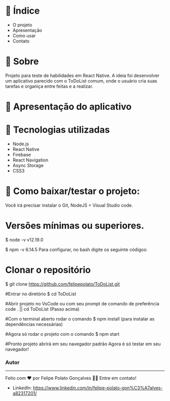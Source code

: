 # 📑️ Índice
- O projeto
- Apresentação
- Como usar
- Contato

# 📝️ Sobre
Projeto para teste de habilidades em React Native. A ideia foi desenvolver um aplicativo parecido com o ToDoList comum, onde o usuário cria suas tarefas e organiça entre feitas e a realizar. 

# 🚀️ Apresentação do aplicativo

# 🚀️ Tecnologias utilizadas
- Node.js
- React Native
- Firebase
- React Navigation
- Async Storage
- CSS3


# 💾️ Como baixar/testar o projeto:

Você irá precisar instalar o Git, NodeJS + Visual Studio code.

# Versões mínimas ou superiores.
$ node -v
v12.19.0

$ npm -v
6.14.5
Para configurar, no bash digite os seguinte códigos:

# Clonar o repositório
$ git clone https://github.com/felipepolato/ToDoList.git

#Entrar no diretório
$ cd ToDoList

#Abrir projeto no VsCode ou com seu prompt de comando de preferência
code . ||  cd ToDoList (Passo acima) 

#Com o terminal aberto rodar o comando
$ npm install (para instalar as dependências necessárias)

#Agora só rodar o projeto com o comando
$ npm start

#Pronto projeto abrirá em seu navegador padrão
Agora é só testar em seu navegador!

### Autor
---

Feito com ❤️ por Felipe Polato Gonçalves 👋🏽 Entre em contato!


- LinkedIn:
https://www.linkedin.com/in/felipe-polato-gon%C3%A7alves-a82317201/


